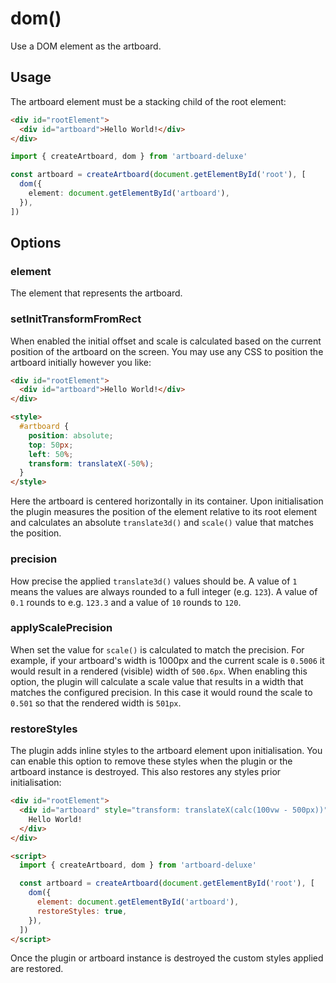 # dom()

Use a DOM element as the artboard.

<CodePen id="YPKVdZG" />

## Usage

The artboard element must be a stacking child of the root element:

```html
<div id="rootElement">
  <div id="artboard">Hello World!</div>
</div>
```

```typescript
import { createArtboard, dom } from 'artboard-deluxe'

const artboard = createArtboard(document.getElementById('root'), [
  dom({
    element: document.getElementById('artboard'),
  }),
])
```

## Options

### element

The element that represents the artboard.

### setInitTransformFromRect

When enabled the initial offset and scale is calculated based on the current
position of the artboard on the screen. You may use any CSS to position the
artboard initially however you like:

```html
<div id="rootElement">
  <div id="artboard">Hello World!</div>
</div>

<style>
  #artboard {
    position: absolute;
    top: 50px;
    left: 50%;
    transform: translateX(-50%);
  }
</style>
```

Here the artboard is centered horizontally in its container. Upon initialisation
the plugin measures the position of the element relative to its root element and
calculates an absolute `translate3d()` and `scale()` value that matches the
position.

### precision

How precise the applied `translate3d()` values should be. A value of `1` means
the values are always rounded to a full integer (e.g. `123`). A value of `0.1`
rounds to e.g. `123.3` and a value of `10` rounds to `120`.

### applyScalePrecision

When set the value for `scale()` is calculated to match the precision. For
example, if your artboard's width is 1000px and the current scale is `0.5006` it
would result in a rendered (visible) width of `500.6px`. When enabling this
option, the plugin will calculate a scale value that results in a width that
matches the configured precision. In this case it would round the scale to
`0.501` so that the rendered width is `501px`.

### restoreStyles

The plugin adds inline styles to the artboard element upon initialisation. You
can enable this option to remove these styles when the plugin or the artboard
instance is destroyed. This also restores any styles prior initialisation:

```html
<div id="rootElement">
  <div id="artboard" style="transform: translateX(calc(100vw - 500px))">
    Hello World!
  </div>
</div>

<script>
  import { createArtboard, dom } from 'artboard-deluxe'

  const artboard = createArtboard(document.getElementById('root'), [
    dom({
      element: document.getElementById('artboard'),
      restoreStyles: true,
    }),
  ])
</script>
```

Once the plugin or artboard instance is destroyed the custom styles applied are
restored.
